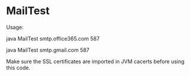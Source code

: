 # MailTest
Usage:

java MailTest smtp.office365.com  587

java MailTest smtp.gmail.com 587

Make sure the SSL certificates are imported in JVM cacerts before using this code.
